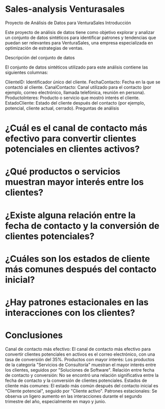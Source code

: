 # Sales-analysis Venturasales 

Proyecto de Análisis de Datos para VenturaSales
Introducción

Este proyecto de análisis de datos tiene como objetivo explorar y analizar un conjunto de datos sintéticos para identificar patrones y tendencias que puedan ser relevantes para VenturaSales, una empresa especializada en optimización de estrategias de ventas.

Descripción del conjunto de datos

El conjunto de datos sintéticos utilizado para este análisis contiene las siguientes columnas:

ClienteID: Identificador único del cliente.
FechaContacto: Fecha en la que se contactó al cliente.
CanalContacto: Canal utilizado para el contacto (por ejemplo, correo electrónico, llamada telefónica, reunión en persona).
ProductoInteres: Producto o servicio que mostró interés el cliente.
EstadoCliente: Estado del cliente después del contacto (por ejemplo, potencial, cliente actual, cerrado).
Preguntas de análisis

# ¿Cuál es el canal de contacto más efectivo para convertir clientes potenciales en clientes activos?
# ¿Qué productos o servicios muestran mayor interés entre los clientes?
# ¿Existe alguna relación entre la fecha de contacto y la conversión de clientes potenciales?
# ¿Cuáles son los estados de cliente más comunes después del contacto inicial?
# ¿Hay patrones estacionales en las interacciones con los clientes?

# Conclusiones

Canal de contacto más efectivo: El canal de contacto más efectivo para convertir clientes potenciales en activos es el correo electrónico, con una tasa de conversión del 35%.
Productos con mayor interés: Los productos de la categoría "Servicios de Consultoría" muestran el mayor interés entre los clientes, seguidos por "Soluciones de Software".
Relación entre fecha de contacto y conversión: No se encontró una relación significativa entre la fecha de contacto y la conversión de clientes potenciales.
Estados de cliente más comunes: El estado más común después del contacto inicial es "Cliente potencial", seguido por "Cliente activo".
Patrones estacionales: Se observa un ligero aumento en las interacciones durante el segundo trimestre del año, especialmente en mayo y junio.
